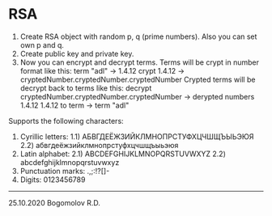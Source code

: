 # RSA
1) Create RSA object with random p, q (prime numbers). Also you can set own p and q.
2) Create public key and private key.
3) Now you can encrypt and decrypt terms.
Terms will be crypt in number format like this: 
	term "adl" -> 1.4.12
	crypt 1.4.12 -> cryptedNumber.cryptedNumber.cryptedNumber
Crypted terms will be decrypt back to terms like this: 
	decrypt cryptedNumber.cryptedNumber.cryptedNumber -> derypted numbers 1.4.12
	1.4.12 to term -> term "adl"

Supports the following characters:
1) Сyrillic letters:
	1.1) АБВГДЕЁЖЗИЙКЛМНОПРСТУФХЦЧШЩЪЫЬЭЮЯ
	2.2) абвгдеёжзийклмнопрстуфхцчшщъыьэюя
2) Latin alphabet:
	2.1) ABCDEFGHIJKLMNOPQRSTUVWXYZ
	2.2) abcdefghijklmnopqrstuvwxyz
3) Punctuation marks: .,;:!?[]-
4) Digits: 0123456789

---------
25.10.2020 Bogomolov R.D.